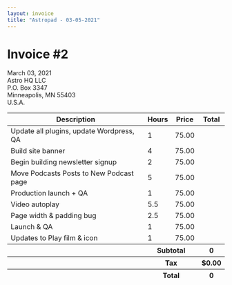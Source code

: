 ```yaml
---
layout: invoice
title: "Astropad - 03-05-2021"
---
```


<div>
	<h1 class="font-bold uppercase mb-2">Invoice #2</h1>
	<p>March 03, 2021<br>
	Astro HQ LLC<br>
	P.O. Box 3347<br>
	Minneapolis, MN 55403<br>
	U.S.A.</p>
</div>
<table class="w-full">
	<thead>
		<tr>
			<th class="p-3 text-left bg-gray-200">Description</th>
			<th class="p-3 text-left bg-gray-200">Hours</th>
			<th class="p-3 text-left bg-gray-200">Price</th>
			<th class="p-3 text-left bg-gray-200">Total</th>
		</tr>
	</thead>
	<tbody id="invoice-tbody" class="divide-y border-b">
		<tr>
			<td class="p-3">Update all plugins, update Wordpress, QA</td>
			<td class="p-3 text-right" data-value="quantity">1</td>
			<td class="p-3 text-right" data-value="price">75.00</td>
			<td class="p-3 text-right font-bold" data-value="total"></td>
		</tr>
		<tr>
			<td class="p-3">Build site banner</td>
			<td class="p-3 text-right" data-value="quantity">4</td>
			<td class="p-3 text-right" data-value="price">75.00</td>
			<td class="p-3 text-right font-bold" data-value="total"></td>
		</tr>
		<tr>
			<td class="p-3">Begin building newsletter signup</td>
			<td class="p-3 text-right" data-value="quantity">2</td>
			<td class="p-3 text-right" data-value="price">75.00</td>
			<td class="p-3 text-right font-bold" data-value="total"></td>
		</tr>
		<tr>
			<td class="p-3">Move Podcasts Posts to New Podcast page</td>
			<td class="p-3 text-right" data-value="quantity">5</td>
			<td class="p-3 text-right" data-value="price">75.00</td>
			<td class="p-3 text-right font-bold" data-value="total"></td>
		</tr>
		<tr>
			<td class="p-3">Production launch + QA</td>
			<td class="p-3 text-right" data-value="quantity">1</td>
			<td class="p-3 text-right" data-value="price">75.00</td>
			<td class="p-3 text-right font-bold" data-value="total"></td>
		</tr>
		<tr>
			<td class="p-3">Video autoplay</td>
			<td class="p-3 text-right" data-value="quantity">5.5</td>
			<td class="p-3 text-right" data-value="price">75.00</td>
			<td class="p-3 text-right font-bold" data-value="total"></td>
		</tr>
		<tr>
			<td class="p-3">Page width & padding bug</td>
			<td class="p-3 text-right" data-value="quantity">2.5</td>
			<td class="p-3 text-right" data-value="price">75.00</td>
			<td class="p-3 text-right font-bold" data-value="total"></td>
		</tr>
		<tr>
			<td class="p-3">Launch & QA</td>
			<td class="p-3 text-right" data-value="quantity">1</td>
			<td class="p-3 text-right" data-value="price">75.00</td>
			<td class="p-3 text-right font-bold" data-value="total"></td>
		</tr>
		<tr>
			<td class="p-3">Updates to Play film & icon</td>
			<td class="p-3 text-right" data-value="quantity">1</td>
			<td class="p-3 text-right" data-value="price">75.00</td>
			<td class="p-3 text-right font-bold" data-value="total"></td>
		</tr>
	</tbody>
	<tfoot id="invoice-tfoot" class="text-left">
		<tr>
			<th></th>
			<th colspan="2" class="p-3 border-b">Subtotal</th>
			<th class="p-3 text-right border-b">0</th>
		</tr>
		<tr>
			<th></th>
			<th colspan="2" class="p-3 border-b">Tax</th>
			<th class="p-3 text-right border-b">$0.00</th>
		</tr>
		<tr>
			<th></th>
			<th colspan="2" class="p-3 border-b">Total</th>
			<th class="p-3 text-right border-b">0</th>
		</tr>
	</tfoot>
</table>
